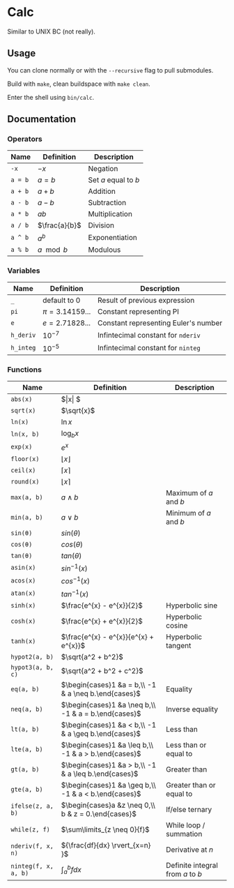 # Calc

Similar to UNIX BC (not really).

## Usage

You can clone normally or with the `--recursive` flag to pull submodules.

Build with `make`, clean buildspace with `make clean`.

Enter the shell using `bin/calc`.

## Documentation 

### Operators

| Name | Definition | Description |
| --- | --- | --- |
| `-x` | $-x$ | Negation |
| `a = b` | $a = b$ | Set $a$ equal to $b$ |
| `a + b` | $a + b$ | Addition |
| `a - b` | $a - b$ | Subtraction |
| `a * b` | $ab$ | Multiplication |
| `a / b` | $\frac{a}{b}$ | Division |
| `a ^ b` | $a^{b}$ | Exponentiation |
| `a % b` | $a\mod{b}$ | Modulous |

### Variables 
| Name | Definition | Description |
| --- | --- | --- |
| `_` | default to $0$ | Result of previous expression |
| `pi` | $\pi = 3.14159...$ | Constant representing PI |
| `e` | $e = 2.71828...$ | Constant representing Euler's number |
| `h_deriv` | $10^{-7}$ | Infintecimal constant for `nderiv` |
| `h_integ` | $10^{-5}$ | Infintecimal constant for `ninteg` |

### Functions
| Name | Definition | Description |
| --- | --- | --- |
| `abs(x)` | $\|x\| $|  |
| `sqrt(x)` | $\sqrt{x}$ |  |
| `ln(x)` | $\ln{x}$ |  |
| `ln(x, b)` | $\log_{b}{x}$ |  |
| `exp(x)` | $e^{x}$ |  |
| `floor(x)` | $\lfloor{x}\rfloor$ |  |
| `ceil(x)` | $\lceil{x}\rceil$ |  |
| `round(x)` | $\lfloor{x}\rceil$ |  |
| `max(a, b)` | $a \wedge b$ | Maximum of $a$ and $b$ |
| `min(a, b)` | $a \vee b$ | Minimum of $a$ and $b$ |
| `sin(θ)` | $sin(\theta)$ | |
| `cos(θ)` | $cos(\theta)$ | |
| `tan(θ)` | $tan(\theta)$ | |
| `asin(x)` | $sin^{-1}(x)$ | |
| `acos(x)` | $cos^{-1}(x)$ | |
| `atan(x)` | $tan^{-1}(x)$ | |
| `sinh(x)` | $\frac{e^{x} - e^{x}}{2}$ | Hyperbolic sine |
| `cosh(x)` | $\frac{e^{x} + e^{x}}{2}$ | Hyperbolic cosine|
| `tanh(x)` | $\frac{e^{x} - e^{x}}{e^{x} + e^{x}}$ | Hyperbolic tangent |
| `hypot2(a, b)` | $\sqrt{a^2 + b^2}$ | |
| `hypot3(a, b, c)` | $\sqrt{a^2 + b^2 + c^2}$ | |
| `eq(a, b)` | $\begin{cases}1 &a = b,\\ -1  &  a \neq b.\end{cases}$ | Equality |
| `neq(a, b)` | $\begin{cases}1 &a \neq b,\\ -1  &  a = b.\end{cases}$ | Inverse equality |
| `lt(a, b)` | $\begin{cases}1 &a < b,\\ -1  &  a \geq b.\end{cases}$ | Less than |
| `lte(a, b)` | $\begin{cases}1 &a \leq b,\\ -1  &  a > b.\end{cases}$ | Less than or equal to |
| `gt(a, b)` | $\begin{cases}1 &a > b,\\ -1  &  a \leq b.\end{cases}$ | Greater than |
| `gte(a, b)` | $\begin{cases}1 &a \geq b,\\ -1  &  a < b.\end{cases}$ | Greater than or equal to |
| `ifelse(z, a, b)` | $\begin{cases}a &z \neq 0,\\ b  &  z = 0.\end{cases}$ | If/else ternary |
| `while(z, f)` | $\sum\limits_{z \neq 0}{f}$ | While loop / summation |
| `nderiv(f, x, n)` | ${\frac{df}{dx} \rvert_{x=n} }$ | Derivative at $n$|
| `ninteg(f, x, a, b)` | ${\int_{a}^{b}{fdx}}$ | Definite integral from $a$ to $b$ |